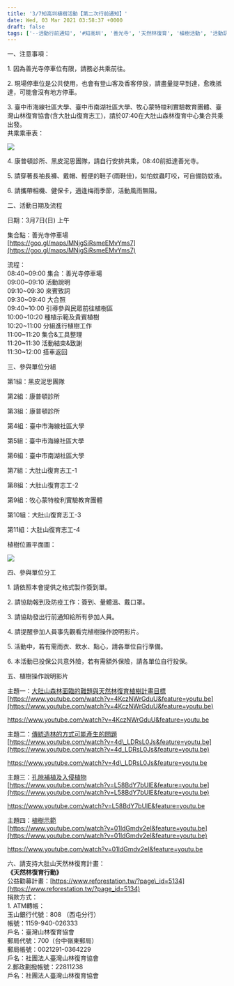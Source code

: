 ```yaml
---
title: '3/7知高圳植樹活動【第二次行前通知】'
date: Wed, 03 Mar 2021 03:58:37 +0000
draft: false
tags: ['--活動行前通知', '#知高圳', '善光寺', '天然林復育', '植樹活動', '活動訊息']
---
```


一、注意事項：

1\. 因為善光寺停車位有限，請務必共乘前往。

2\. 現場停車位是公共使用，也會有登山客及香客停放，請盡量提早到達，愈晚抵達，可能會沒有地方停車。

3\. 臺中市海線社區大學、臺中市南湖社區大學、牧心蒙特梭利實驗教育團體、臺灣山林復育協會(含大肚山復育志工)，請於07:40在大肚山森林復育中心集合共乘出發。  
共乘乘車表：

![](https://www.reforestation.tw/wp-content/uploads/2021/03/messageImage_1614838433379.jpg)

4\. 康普頓診所、黑皮泥思團隊，請自行安排共乘，08:40前抵達善光寺。

5\. 請穿著長袖長褲、戴帽、輕便的鞋子(雨鞋佳)，如怕蚊蟲叮咬，可自備防蚊液。

6\. 請攜帶相機、健保卡，適逢梅雨季節，活動風雨無阻。

  
二、活動日期及流程

日期：3月7日(日) 上午

集合點：善光寺停車場  
[https://goo.gl/maps/MNjgSiRsmeEMvYms7](https://goo.gl/maps/MNjgSiRsmeEMvYms7)

流程：  
08:40~09:00 集合：善光寺停車場  
09:00~09:10 活動說明  
09:10~09:30 來賓致詞  
09:30~09:40 大合照  
09:40~10:00 引導參與民眾前往植樹區  
10:00~10:20 種植示範及貴賓植樹  
10:20~11:00 分組進行植樹工作  
11:00~11:20 集合&工具整理  
11:20~11:30 活動結束&致謝  
11:30~12:00 搭車返回

三、參與單位分組

第1組：黑皮泥思團隊

第2組：康普頓診所

第3組：康普頓診所

第4組：臺中市海線社區大學

第5組：臺中市海線社區大學

第6組：臺中市南湖社區大學

第7組：大肚山復育志工-1

第8組：大肚山復育志工-2

第9組：牧心蒙特梭利實驗教育團體

第10組：大肚山復育志工-3

第11組：大肚山復育志工-4

植樹位置平面圖：

![](https://www.reforestation.tw/wp-content/uploads/2021/03/0307-植樹分組分配圖.jpg)

四、參與單位分工

1\. 請依照本會提供之格式製作簽到單。

2\. 請協助報到及防疫工作：簽到、量體溫、戴口罩。

3\. 請協助發出行前通知給所有參加人員。

4\. 請提醒參加人員事先觀看完植樹操作說明影片。

5\. 活動中，若有需雨衣、飲水、點心，請各單位自行準備。

6\. 本活動已投保公共意外險，若有需額外保險，請各單位自行投保。

五、植樹操作說明影片

主題一：[大肚山森林面臨的難題與天然林復育植樹計畫目標](https://www.youtube.com/watch?v=4KczNWrGduU&feature=youtu.be)  
[https://www.youtube.com/watch?v=4KczNWrGduU&feature=youtu.be](https://www.youtube.com/watch?v=4KczNWrGduU&feature=youtu.be)

https://www.youtube.com/watch?v=4KczNWrGduU&feature=youtu.be

  
主題二：[傳統造林的方式可能產生的問題](https://www.youtube.com/watch?v=4d_LDRsL0Js&feature=youtu.be)  
[https://www.youtube.com/watch?v=4d\_LDRsL0Js&feature=youtu.be](https://www.youtube.com/watch?v=4d_LDRsL0Js&feature=youtu.be)

https://www.youtube.com/watch?v=4d\_LDRsL0Js&feature=youtu.be

  
主題三：[孔隙補植及入侵植物](https://www.youtube.com/watch?v=L58BdY7bUlE&feature=youtu.be)  
[https://www.youtube.com/watch?v=L58BdY7bUlE&feature=youtu.be](https://www.youtube.com/watch?v=L58BdY7bUlE&feature=youtu.be)

https://www.youtube.com/watch?v=L58BdY7bUlE&feature=youtu.be

主題四：[植樹示範](https://www.youtube.com/watch?v=01ldGmdv2eI&feature=youtu.be)  
[https://www.youtube.com/watch?v=01ldGmdv2eI&feature=youtu.be](https://www.youtube.com/watch?v=01ldGmdv2eI&feature=youtu.be)

https://www.youtube.com/watch?v=01ldGmdv2eI&feature=youtu.be

六、請支持大肚山天然林復育計畫：  
**《天然林復育行動》**  
公益勸募計畫：[https://www.reforestation.tw/?page\_id=5134](https://www.reforestation.tw/?page_id=5134)  
捐款方式：  
1\. ATM轉帳：  
玉山銀行代號：808 （西屯分行）  
帳號：1159-940-026333  
戶名：臺灣山林復育協會  
郵局代號：700（台中嶺東郵局）  
郵局帳號：0021291-0364229  
戶名：社團法人臺灣山林復育協會  
2.郵政劃撥帳號：22811238  
戶名：社團法人臺灣山林復育協會
